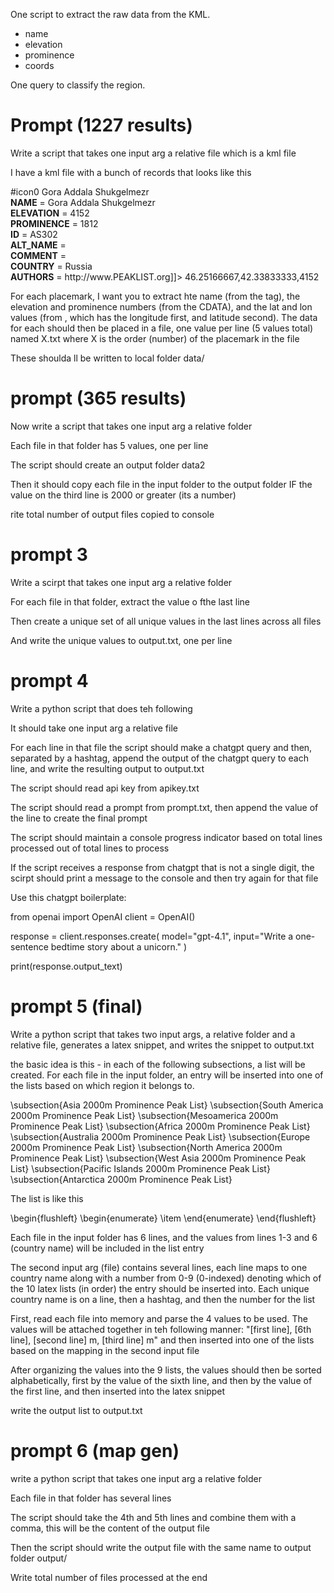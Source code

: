 One script to extract the raw data from the KML.
- name
- elevation
- prominence
- coords

One query to classify the region.

# Prompt (1227 results)

Write a script that takes one input arg a relative file which is a kml file

I have a kml file with a bunch of records that looks like this

<Placemark>
    <styleUrl>#icon0</styleUrl>
    <name>Gora Addala Shukgelmezr</name>
		<description><![CDATA[World's Ultras<BR><BR><B>NAME</B> = Gora Addala Shukgelmezr<BR><B>ELEVATION</B> = 4152<BR><B>PROMINENCE</B> = 1812<BR><B>ID</B> = AS302<BR><B>ALT_NAME</B> = <BR><B>COMMENT</B> = <BR><B>COUNTRY</B> = Russia<BR><B>AUTHORS</B> = http://www.PEAKLIST.org]]></description>
		<Point>
			<coordinates>46.25166667,42.33833333,4152</coordinates>
		</Point>
</Placemark>

For each placemark, I want you to extract hte name (from the <name> tag), the elevation and prominence numbers (from the CDATA), and the lat and lon values (from <coordinates>, which has the longitude first, and latitude second). The data for each should then be placed in a file, one value per line (5 values total) named X.txt where X is the order (number) of the placemark in the file

These shoulda ll be written to local folder data/

# prompt (365 results)

Now write a script that takes one input arg a relative folder

Each file in that folder has 5 values, one per line

The script should create an output folder data2

Then it should copy each file in the input folder to the output folder IF the value on the third line is 2000 or greater (its a number)

rite total number of output files copied to console

# prompt 3

Write a scirpt that takes one input arg a relative folder

For each file in that folder, extract the value o fthe last line

Then create a unique set of all unique values in the last lines across all files

And write the unique values to output.txt, one per line

# prompt 4

Write a python script that does teh following

It should take one input arg a relative file

For each line in that file the script should make a chatgpt query and then, separated by a hashtag, append the output of the chatgpt query to each line, and write the resulting output to output.txt

The script should read api key from apikey.txt

The script should read a prompt from prompt.txt, then append the value of the line to create the final prompt

The script should maintain a console progress indicator based on total lines processed out of total lines to process

If the script receives a response from chatgpt that is not a single digit, the scirpt should print a message to the console and then try again for that file

Use this chatgpt boilerplate:

from openai import OpenAI
client = OpenAI()

response = client.responses.create(
    model="gpt-4.1",
    input="Write a one-sentence bedtime story about a unicorn."
)

print(response.output_text)

# prompt 5 (final)

Write a python script that takes two input args, a relative folder and a relative file, generates a latex snippet, and writes the snippet to output.txt

the basic idea is this - in each of the following subsections, a list will be created. For each file in the input folder, an entry will be inserted into one of the lists based on which region it belongs to.

\subsection{Asia 2000m Prominence Peak List}
\subsection{South America 2000m Prominence Peak List}
\subsection{Mesoamerica 2000m Prominence Peak List}
\subsection{Africa 2000m Prominence Peak List}
\subsection{Australia 2000m Prominence Peak List}
\subsection{Europe 2000m Prominence Peak List}
\subsection{North America 2000m Prominence Peak List}
\subsection{West Asia 2000m Prominence Peak List}
\subsection{Pacific Islands 2000m Prominence Peak List}
\subsection{Antarctica 2000m Prominence Peak List}

The list is like this

\begin{flushleft}
\begin{enumerate}
   \item 
\end{enumerate}
\end{flushleft}

Each file in the input folder has 6 lines, and the values from lines 1-3 and 6 (country name) will be included in the list entry

The second input arg (file) contains several lines, each line maps to one country name along with a number from 0-9 (0-indexed) denoting which of the 10 latex lists (in order) the entry should be inserted into. Each unique country name is on a line, then a hashtag, and then the number for the list

First, read each file into memory and parse the 4 values to be used. The values will be attached together in teh following manner: "[first line], [6th line], [second line] m, [third line] m" and then inserted into one of the lists based on the mapping in the second input file

After organizing the values into the 9 lists, the values should then be sorted alphabetically, first by the value of the sixth line, and then by the value of the first line, and then inserted into the latex snippet

write the output list to output.txt


# prompt 6 (map gen)

write a python script that takes one input arg a relative folder

Each file in that folder has several lines

The script should take the 4th and 5th lines and combine them with a comma, this will be the content of the output file

Then the script should write the output file with the same name to output folder output/

Write total number of files processed at the end